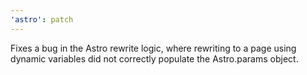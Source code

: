 ```yaml
---
'astro': patch
---
```


Fixes a bug in the Astro rewrite logic, where rewriting to a page using dynamic variables did not correctly populate the Astro.params object.
